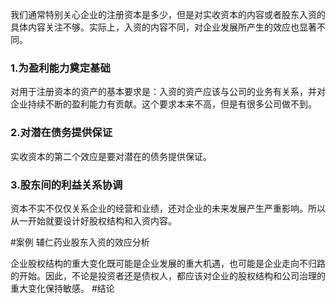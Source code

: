 
我们通常特别关心企业的注册资本是多少，但是对实收资本的内容或者股东入资的具体内容关注不够。实际上，入资的内容不同，对企业发展所产生的效应也显著不同。

### 1.为盈利能力奠定基础

对用于注册资本的资产的基本要求是：入资的资产应该与公司的业务有关系，并对企业持续不断的盈利能力有贡献。这个要求本来不高，但是有很多公司做不到。

### 2.对潜在债务提供保证

实收资本的第二个效应是要对潜在的债务提供保证。

### 3.股东间的利益关系协调

资本不实不仅仅关系企业的经营和业绩，还对企业的未来发展产生严重影响。所以从一开始就要设计好股权结构和入资内容。

#案例  辅仁药业股东入资的效应分析

企业股权结构的重大变化既可能是企业发展的重大机遇，也可能是企业走向不归路的开始。因此，不论是投资者还是债权人，都应该对企业的股权结构和公司治理的重大变化保持敏感。 #结论 

